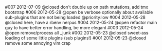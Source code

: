 #007 2012-07-09 @closed don't double up on path mutations, add tmx
bootstrap
#006 2012-05-28 @open be verbose optionally about available sub-plugins that are not being loaded @priority:low
#004 2012-05-28 @closed here, have a rbenv nerpus
#004 2012-05-24 @open refactor main guy to have better error handling, be more elegant
#003 2012-05-24 @open remove/process all _junk
#002 2012-05-23 @closed sweet-ass loading of some little plugins (sub plugins!)
#001 2012-05-23 @closed remove some annoying vim crap

